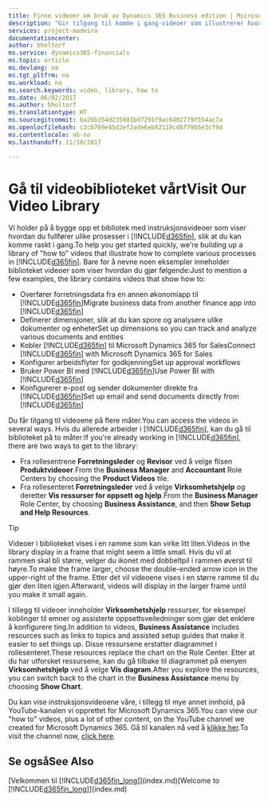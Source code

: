 ```yaml
---
title: Finne videoer om bruk av Dynamics 365 Business edition | Microsoft-dokumentasjon
description: "Gir tilgang til komme i gang-videoer som illustrerer hvordan du kan utføre vanlige oppgaver."
services: project-madeira
documentationcenter: 
author: bholtorf
ms.service: dynamics365-financials
ms.topic: article
ms.devlang: na
ms.tgt_pltfrm: na
ms.workload: na
ms.search.keywords: video, library, how to
ms.date: 06/02/2017
ms.author: bholtorf
ms.translationtype: HT
ms.sourcegitcommit: ba26b354d235981bd7291f9ac6402779f554ac7a
ms.openlocfilehash: c3cb769e45d2ef2ade6eb82118cd6f79b5e3cf9d
ms.contentlocale: nb-no
ms.lasthandoff: 11/10/2017

---
```

# <a name="visit-our-video-library"></a><span data-ttu-id="3ba58-103">Gå til videobiblioteket vårt</span><span class="sxs-lookup"><span data-stu-id="3ba58-103">Visit Our Video Library</span></span>
<span data-ttu-id="3ba58-104">Vi holder på å bygge opp et bibliotek med instruksjonsvideoer som viser hvordan du fullfører ulike prosesser i [!INCLUDE[d365fin](includes/d365fin_md.md)], slik at du kan komme raskt i gang.</span><span class="sxs-lookup"><span data-stu-id="3ba58-104">To help you get started quickly, we're building up a library of "how to" videos that illustrate how to complete various processes in [!INCLUDE[d365fin](includes/d365fin_md.md)].</span></span> <span data-ttu-id="3ba58-105">Bare for å nevne noen eksempler inneholder biblioteket videoer som viser hvordan du gjør følgende:</span><span class="sxs-lookup"><span data-stu-id="3ba58-105">Just to mention a few examples, the library contains videos that show how to:</span></span>  

* <span data-ttu-id="3ba58-106">Overfører forretningsdata fra en annen økonomiapp til [!INCLUDE[d365fin](includes/d365fin_md.md)]</span><span class="sxs-lookup"><span data-stu-id="3ba58-106">Migrate business data from another finance app into [!INCLUDE[d365fin](includes/d365fin_md.md)]</span></span>  
* <span data-ttu-id="3ba58-107">Definerer dimensjoner, slik at du kan spore og analysere ulike dokumenter og enheter</span><span class="sxs-lookup"><span data-stu-id="3ba58-107">Set up dimensions so you can track and analyze various documents and entities</span></span>
* <span data-ttu-id="3ba58-108">Kobler [!INCLUDE[d365fin](includes/d365fin_md.md)] til Microsoft Dynamics 365 for Sales</span><span class="sxs-lookup"><span data-stu-id="3ba58-108">Connect [!INCLUDE[d365fin](includes/d365fin_md.md)] with Microsoft Dynamics 365 for Sales</span></span>
* <span data-ttu-id="3ba58-109">Konfigurer arbeidsflyter for godkjenning</span><span class="sxs-lookup"><span data-stu-id="3ba58-109">Set up approval workflows</span></span>  
* <span data-ttu-id="3ba58-110">Bruker Power BI med [!INCLUDE[d365fin](includes/d365fin_md.md)]</span><span class="sxs-lookup"><span data-stu-id="3ba58-110">Use Power BI with [!INCLUDE[d365fin](includes/d365fin_md.md)]</span></span>  
* <span data-ttu-id="3ba58-111">Konfigurerer e-post og sender dokumenter direkte fra [!INCLUDE[d365fin](includes/d365fin_md.md)]</span><span class="sxs-lookup"><span data-stu-id="3ba58-111">Set up email and send documents directly from [!INCLUDE[d365fin](includes/d365fin_md.md)]</span></span>  

<span data-ttu-id="3ba58-112">Du får tilgang til videoene på flere måter.</span><span class="sxs-lookup"><span data-stu-id="3ba58-112">You can access the videos in several ways.</span></span> <span data-ttu-id="3ba58-113">Hvis du allerede arbeider i [!INCLUDE[d365fin](includes/d365fin_md.md)], kan du gå til biblioteket på to måter:</span><span class="sxs-lookup"><span data-stu-id="3ba58-113">If you're already working in [!INCLUDE[d365fin](includes/d365fin_md.md)], there are two ways to get to the library:</span></span>

* <span data-ttu-id="3ba58-114">Fra rollesentrene **Forretningsleder** og **Revisor** ved å velge flisen **Produktvideoer**.</span><span class="sxs-lookup"><span data-stu-id="3ba58-114">From the **Business Manager** and **Accountant** Role Centers by choosing the **Product Videos** tile.</span></span>  
* <span data-ttu-id="3ba58-115">Fra rollesenteret **Forretningsleder** ved å velge **Virksomhetshjelp** og deretter **Vis ressurser for oppsett og hjelp**.</span><span class="sxs-lookup"><span data-stu-id="3ba58-115">From the **Business Manager** Role Center, by choosing **Business Assistance**, and then **Show Setup and Help Resources**.</span></span>  

> [!Tip]  
> <span data-ttu-id="3ba58-116">Videoer i biblioteket vises i en ramme som kan virke litt liten.</span><span class="sxs-lookup"><span data-stu-id="3ba58-116">Videos in the library display in a frame that might seem a little small.</span></span> <span data-ttu-id="3ba58-117">Hvis du vil at rammen skal bli større, velger du ikonet med dobbeltpil i rammen øverst til høyre.</span><span class="sxs-lookup"><span data-stu-id="3ba58-117">To make the frame larger, choose the double-ended arrow icon in the upper-right of the frame.</span></span> <span data-ttu-id="3ba58-118">Etter det vil videoene vises i en større ramme til du gjør den liten igjen.</span><span class="sxs-lookup"><span data-stu-id="3ba58-118">Afterward, videos will display in the larger frame until you make it small again.</span></span>  

<span data-ttu-id="3ba58-119">I tillegg til videoer inneholder **Virksomhetshjelp** ressurser, for eksempel koblinger til emner og assisterte oppsettsveiledninger som gjør det enklere å konfigurere ting.</span><span class="sxs-lookup"><span data-stu-id="3ba58-119">In addition to videos, **Business Assistance** includes resources such as links to topics and assisted setup guides that make it easier to set things up.</span></span> <span data-ttu-id="3ba58-120">Disse ressursene erstatter diagrammet i rollesenteret.</span><span class="sxs-lookup"><span data-stu-id="3ba58-120">These resources replace the chart on the Role Center.</span></span> <span data-ttu-id="3ba58-121">Etter at du har utforsket ressursene, kan du gå tilbake til diagrammet på menyen **Virksomhetshjelp** ved å velge **Vis diagram**.</span><span class="sxs-lookup"><span data-stu-id="3ba58-121">After you explore the resources, you can switch back to the chart in the **Business Assistance** menu by choosing **Show Chart**.</span></span>  
  
<span data-ttu-id="3ba58-122">Du kan vise instruksjonsvideoene våre, i tillegg til mye annet innhold, på YouTube-kanalen vi opprettet for Microsoft Dynamics 365.</span><span class="sxs-lookup"><span data-stu-id="3ba58-122">You can view our "how to" videos, plus a lot of other content, on the YouTube channel we created for Microsoft Dynamics 365.</span></span> <span data-ttu-id="3ba58-123">Gå til kanalen nå ved å [klikke her](https://go.microsoft.com/fwlink/?linkid=851533).</span><span class="sxs-lookup"><span data-stu-id="3ba58-123">To visit the channel now, [click here](https://go.microsoft.com/fwlink/?linkid=851533).</span></span>

## <a name="see-also"></a><span data-ttu-id="3ba58-124">Se også</span><span class="sxs-lookup"><span data-stu-id="3ba58-124">See Also</span></span>
<span data-ttu-id="3ba58-125">[Velkommen til [!INCLUDE[d365fin_long](includes/d365fin_long_md.md)]](index.md)</span><span class="sxs-lookup"><span data-stu-id="3ba58-125">[Welcome to [!INCLUDE[d365fin_long](includes/d365fin_long_md.md)]](index.md)</span></span>

